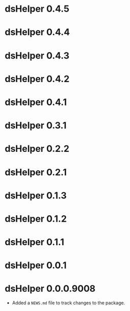 # dsHelper 0.4.5

# dsHelper 0.4.4

# dsHelper 0.4.3

# dsHelper 0.4.2

# dsHelper 0.4.1

# dsHelper 0.3.1

# dsHelper 0.2.2

# dsHelper 0.2.1

# dsHelper 0.1.3

# dsHelper 0.1.2

# dsHelper 0.1.1

# dsHelper 0.0.1

# dsHelper 0.0.0.9008

* Added a `NEWS.md` file to track changes to the package.
